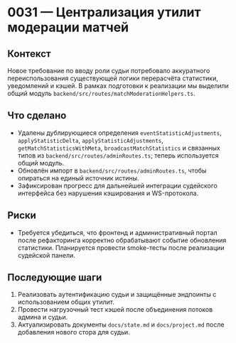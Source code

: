 # 0031 — Централизация утилит модерации матчей

## Контекст
Новое требование по вводу роли судьи потребовало аккуратного переиспользования существующей логики перерасчёта статистики, уведомлений и кэшей. В рамках подготовки к реализации мы выделили общий модуль `backend/src/routes/matchModerationHelpers.ts`.

## Что сделано
- Удалены дублирующиеся определения `eventStatisticAdjustments`, `applyStatisticDelta`, `applyStatisticAdjustments`, `getMatchStatisticsWithMeta`, `broadcastMatchStatistics` и связанных типов из `backend/src/routes/adminRoutes.ts`; теперь используется общий модуль.
- Обновлён импорт в `backend/src/routes/adminRoutes.ts`, чтобы опираться на единый источник истины.
- Зафиксирован прогресс для дальнейшей интеграции судейского интерфейса без нарушения кэширования и WS-протокола.

## Риски
- Требуется убедиться, что фронтенд и административный портал после рефакторинга корректно обрабатывают событие обновления статистики. Планируется провести smoke-тесты после реализации судейской панели.

## Последующие шаги
1. Реализовать аутентификацию судьи и защищённые эндпоинты с использованием общих утилит.
2. Провести нагрузочный тест кэшей после объединения потоков админа и судьи.
3. Актуализировать документы `docs/state.md` и `docs/project.md` после добавления нового стора для судьи.
